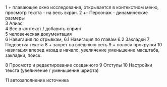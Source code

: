 1 + плавающее окно исследования, открывается в контекстном меню, просмотр текста - на весь экран.
2 +- Персонаж - динамические размеры  
3 Алиас  
4 Все в контекст / добавить спринг  
5 человеческая документация  
6 Навигация по отрывкам, 
6.1 Навигация по главам
6.2 Закладки
7 Подсветка текста
8 + запрет на внешнюю сеть
9 + полоса прокрутки 
10 навигация вперед назад в начало, увеличение уменьшение масштаба, закладки, поиск.

8 Просмотр и редактирование созданного
9 Отступы
10 Настройки текста (увеличение / уменьшение шрифта)

11 автозаполнение источника